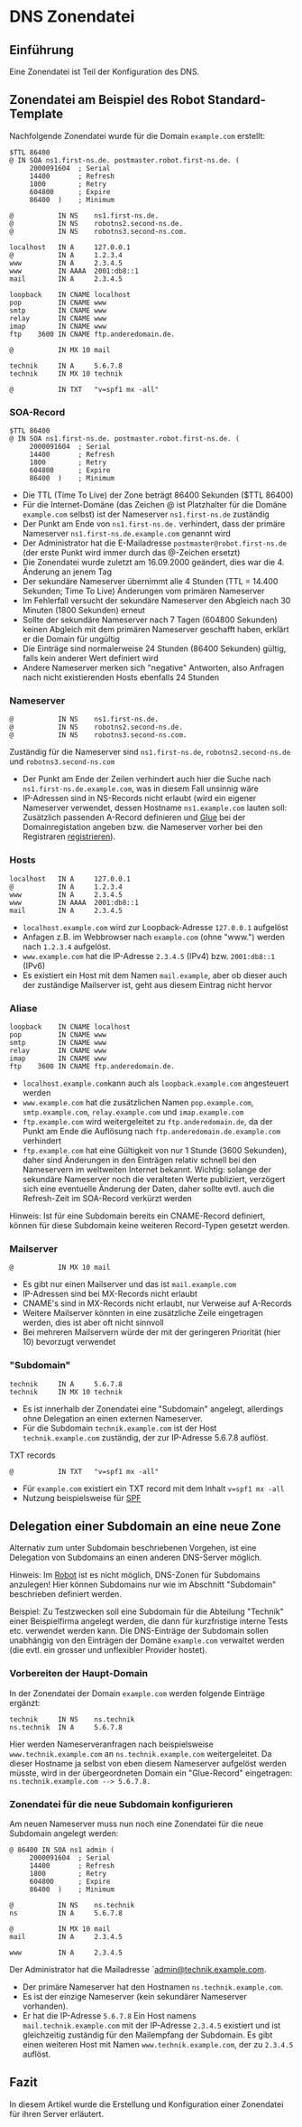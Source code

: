 # DNS Zonendatei
## Einführung
Eine Zonendatei ist Teil der Konfiguration des DNS.

## Zonendatei am Beispiel des Robot Standard-Template
Nachfolgende Zonendatei wurde für die Domain `example.com` erstellt:

```
$TTL 86400
@ IN SOA ns1.first-ns.de. postmaster.robot.first-ns.de. (
     2000091604  ; Serial
     14400       ; Refresh
     1800        ; Retry
     604800      ; Expire
     86400  )    ; Minimum

@           IN NS    ns1.first-ns.de.
@           IN NS    robotns2.second-ns.de.
@           IN NS    robotns3.second-ns.com.

localhost   IN A     127.0.0.1
@           IN A     1.2.3.4
www         IN A     2.3.4.5
www         IN AAAA  2001:db8::1
mail        IN A     2.3.4.5

loopback    IN CNAME localhost
pop         IN CNAME www
smtp        IN CNAME www
relay       IN CNAME www
imap        IN CNAME www
ftp    3600 IN CNAME ftp.anderedomain.de.

@           IN MX 10 mail

technik     IN A     5.6.7.8
technik     IN MX 10 technik

@           IN TXT   "v=spf1 mx -all"
```

### SOA-Record

```
$TTL 86400
@ IN SOA ns1.first-ns.de. postmaster.robot.first-ns.de. (
     2000091604  ; Serial
     14400       ; Refresh
     1800        ; Retry
     604800      ; Expire
     86400  )    ; Minimum
```

* Die TTL (Time To Live) der Zone beträgt 86400 Sekunden ($TTL 86400)
* Für die Internet-Domäne (das Zeichen @ ist Platzhalter für die Domäne `example.com` selbst) ist der Nameserver `ns1.first-ns.de` zuständig
* Der Punkt am Ende von `ns1.first-ns.de.` verhindert, dass der primäre Nameserver `ns1.first-ns.de.example.com` genannt wird
* Der Administrator hat die E-Mailadresse `postmaster@robot.first-ns.de` (der erste Punkt wird immer durch das @-Zeichen ersetzt)
* Die Zonendatei wurde zuletzt am 16.09.2000 geändert, dies war die 4. Änderung an jenem Tag
* Der sekundäre Nameserver übernimmt alle 4 Stunden (TTL = 14.400 Sekunden; Time To Live) Änderungen vom primären Nameserver
* Im Fehlerfall versucht der sekundäre Nameserver den Abgleich nach 30 Minuten (1800 Sekunden) erneut
* Sollte der sekundäre Nameserver nach 7 Tagen (604800 Sekunden) keinen Abgleich mit dem primären Nameserver geschafft haben, erklärt er die Domain für ungültig
* Die Einträge sind normalerweise 24 Stunden (86400 Sekunden) gültig, falls kein anderer Wert definiert wird
* Andere Nameserver merken sich "negative" Antworten, also Anfragen nach nicht existierenden Hosts ebenfalls 24 Stunden

### Nameserver

```
@           IN NS    ns1.first-ns.de.
@           IN NS    robotns2.second-ns.de.
@           IN NS    robotns3.second-ns.com.
```

Zuständig für die Nameserver sind `ns1.first-ns.de`, `robotns2.second-ns.de` und `robotns3.second-ns.com`

* Der Punkt am Ende der Zeilen verhindert auch hier die Suche nach `ns1.first-ns.de.example.com`, was in diesem Fall unsinnig wäre
* IP-Adressen sind in NS-Records nicht erlaubt (wird ein eigener Nameserver verwendet, dessen Hostname `ns1.example.com` lauten soll: Zusätzlich passenden A-Record definieren und [Glue](https://wiki.hetzner.de/index.php/Robot-Tutorial-Domainregistrierung#Glue-Records_.28.de.2F.at_Domains.29) bei der Domainregistation angeben bzw. die Nameserver vorher bei den Registraren [registrieren](https://wiki.hetzner.de/index.php/Robot-Tutorial-Domainregistrierung#Server_registrieren_notwendig.3F)).

### Hosts

```
localhost   IN A     127.0.0.1
@           IN A     1.2.3.4
www         IN A     2.3.4.5
www         IN AAAA  2001:db8::1
mail        IN A     2.3.4.5
```

* `localhost.example.com` wird zur Loopback-Adresse `127.0.0.1` aufgelöst
* Anfagen z.B. im Webbrowser nach `example.com` (ohne "www.") werden nach `1.2.3.4` aufgelöst.
* `www.example.com` hat die IP-Adresse `2.3.4.5` (IPv4) bzw. `2001:db8::1` (IPv6)
* Es existiert ein Host mit dem Namen `mail.example`, aber ob dieser auch der zuständige Mailserver ist, geht aus diesem Eintrag nicht hervor

### Aliase

```
loopback    IN CNAME localhost
pop         IN CNAME www
smtp        IN CNAME www
relay       IN CNAME www
imap        IN CNAME www
ftp    3600 IN CNAME ftp.anderedomain.de.
```

* `localhost.example.com`kann auch als `loopback.example.com` angesteuert werden
* `www.example.com` hat die zusätzlichen Namen `pop.example.com`, `smtp.example.com`, `relay.example.com` und `imap.example.com`
* `ftp.example.com` wird weitergeleitet zu `ftp.anderedomain.de`, da der Punkt am Ende die Auflösung nach `ftp.anderedomain.de.example.com` verhindert
* `ftp.example.com` hat eine Gültigkeit von nur 1 Stunde (3600 Sekunden), daher sind Änderungen in den Einträgen relativ schnell bei den Nameservern im weltweiten Internet bekannt. Wichtig: solange der sekundäre Nameserver noch die veralteten Werte publiziert, verzögert sich eine eventuelle Änderung der Daten, daher sollte evtl. auch die Refresh-Zeit im SOA-Record verkürzt werden

Hinweis: Ist für eine Subdomain bereits ein CNAME-Record definiert, können für diese Subdomain keine weiteren Record-Typen gesetzt werden.

### Mailserver

`@           IN MX 10 mail`

* Es gibt nur einen Mailserver und das ist `mail.example.com`
* IP-Adressen sind bei MX-Records nicht erlaubt
* CNAME's sind in MX-Records nicht erlaubt, nur Verweise auf A-Records
* Weitere Mailserver könnten in eine zusätzliche Zeile eingetragen werden, dies ist aber oft nicht sinnvoll
* Bei mehreren Mailservern würde der mit der geringeren Priorität (hier 10) bevorzugt verwendet

### "Subdomain"

```
technik     IN A     5.6.7.8
technik     IN MX 10 technik
```

* Es ist innerhalb der Zonendatei eine "Subdomain" angelegt, allerdings ohne Delegation an einen externen Nameserver.
* Für die Subdomain `technik.example.com` ist der Host `technik.example.com` zuständig, der zur IP-Adresse 5.6.7.8 auflöst.

TXT records

```
@           IN TXT   "v=spf1 mx -all"
```

* Für `example.com` existiert ein TXT record mit dem Inhalt `v=spf1 mx -all`
* Nutzung beispielsweise für [SPF](https://wiki.hetzner.de/index.php/DNS_SPF)

## Delegation einer Subdomain an eine neue Zone

Alternativ zum unter Subdomain beschriebenen Vorgehen, ist eine Delegation von Subdomains an einen anderen DNS-Server möglich.

Hinweis: Im [Robot](https://wiki.hetzner.de/index.php/Robot) ist es nicht möglich, DNS-Zonen für Subdomains anzulegen! Hier können Subdomains nur wie im Abschnitt "Subdomain" beschrieben definiert werden.

Beispiel: Zu Testzwecken soll eine Subdomain für die Abteilung "Technik" einer Beispielfirma angelegt werden, die dann für kurzfristige interne Tests etc. verwendet werden kann. Die DNS-Einträge der Subdomain sollen unabhängig von den Einträgen der Domäne `example.com` verwaltet werden (die evtl. ein grosser und unflexibler Provider hostet).

### Vorbereiten der Haupt-Domain
In der Zonendatei der Domain `example.com` werden folgende Einträge ergänzt:

```
technik     IN NS    ns.technik
ns.technik  IN A     5.6.7.8
```

Hier werden Nameserveranfragen nach beispielsweise `www.technik.example.com` an `ns.technik.example.com` weitergeleitet. Da dieser Hostname ja selbst von eben diesem Nameserver aufgelöst werden müsste, wird in der übergeordneten Domain ein "Glue-Record" eingetragen: `ns.technik.example.com --> 5.6.7.8.`

### Zonendatei für die neue Subdomain konfigurieren
Am neuen Nameserver muss nun noch eine Zonendatei für die neue Subdomain angelegt werden:

```
@ 86400 IN SOA ns1 admin (
     2000091604  ; Serial
     14400       ; Refresh
     1800        ; Retry
     604800      ; Expire
     86400  )    ; Minimum

@           IN NS    ns.technik
ns          IN A     5.6.7.8

@           IN MX 10 mail
mail        IN A     2.3.4.5

www         IN A     2.3.4.5
```

Der Administrator hat die Mailadresse `admin@technik.example.com.

* Der primäre Nameserver hat den Hostnamen `ns.technik.example.com`.
* Es ist der einzige Nameserver (kein sekundärer Nameserver vorhanden).
* Er hat die IP-Adresse `5.6.7.8`
Ein Host namens `mail.technik.example.com` mit der IP-Adresse `2.3.4.5` existiert und ist gleichzeitig zuständig für den Mailempfang der Subdomain.
Es gibt einen weiteren Host mit Namen `www.technik.example.com`, der zu `2.3.4.5` auflöst.

## Fazit
In diesem Artikel wurde die Erstellung und Konfiguration einer Zonendatei für ihren Server erläutert.